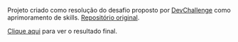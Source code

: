 Projeto criado como resolução do desafio proposto por [DevChallenge](https://devchallenge.vercel.app/) como aprimoramento de skills. [Repositório original](https://github.com/Lorenalgm/codar).

[Clique aqui](https://github.com/marianabrgn/aprendizagem/codar) para ver o resultado final.
